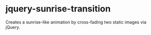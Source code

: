 # jquery-sunrise-transition
Creates a sunrise-like animation by cross-fading two static images via jQuery.
